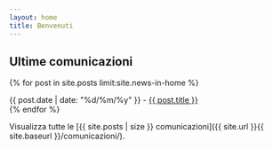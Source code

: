 ```yaml
---
layout: home
title: Benvenuti
---
```


## Ultime comunicazioni

{% for post in site.posts limit:site.news-in-home %}
  <article>
    <time datetime="{{ post.date | date: "%Y-%m-%d" }}">{{ post.date | date: "%d/%m/%y" }}</time> - <a href="{{ site.url }}{{ site.baseurl }}{{ post.url }}">{{ post.title }}</a>
  </article>
{% endfor %}

Visualizza tutte le [{{ site.posts | size }} comunicazioni]({{ site.url }}{{ site.baseurl }}/comunicazioni/).

